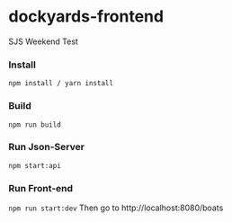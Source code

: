 # dockyards-frontend
SJS Weekend Test


### Install
```npm install / yarn install```

### Build
```npm run build```

### Run Json-Server
```npm start:api```

### Run Front-end
```npm run start:dev```
Then go to http://localhost:8080/boats
